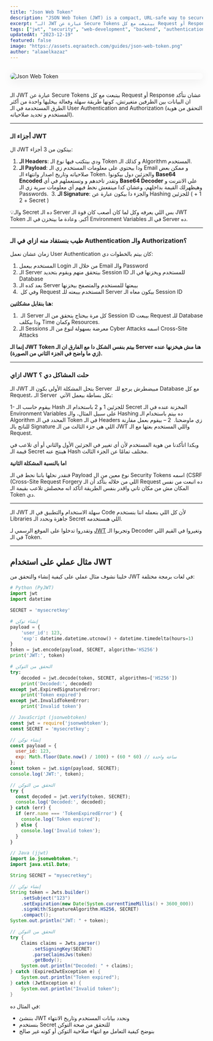 ```yaml
---
title: "Json Web Token"
description: "JSON Web Token (JWT) is a compact, URL-safe way to securely transmit data between parties as a JSON object. Commonly used for authentication and authorization, it includes a header, payload, and signature to ensure data integrity."
excerpt: "الـ JWT عبارة عن Secure Tokens بيتبعت مع كل Request أو Response عشان نتأكد ان البيانات بين الطرفين متغيرتش، كونها طريقة سهلة وفعالة بيخليها واحدة من أكثر الطرق المستخدمة في الـ User Authentication and Authorization."
tags: ["jwt", "security", "web-development", "backend", "authentication", "authroization"]
updatedAt: "2023-12-19"
featured: false
image: "https://assets.eqraatech.com/guides/json-web-token.png"
author: "alaaelkazaz"
---
```


<img src="https://assets.eqraatech.com/guides/json-web-token.png" alt="Json Web Token" ondragstart="return false;" oncontextmenu="return false;" style="display: block; margin: 2rem auto; border-radius: 1rem; box-shadow: 0 4px 24px 0 rgba(0,0,0,0.08);" />

الـ JWT عبارة عن Secure Tokens بيتبعت مع كل Request أو Response عشان نتأكد ان البيانات بين الطرفين متغيرتش، كونها طريقة سهلة وفعالة بيخليها واحدة من أكثر الطرق المستخدمة في الـ User Authentication and Authorization (التحقق من هوية المستخدم و تحديد صلاحياته).

---

### أجزاء الـ JWT 

ال JWT بيتكون من 3 أجزاء:
1. **الـ Headers**: ودي بيتكتب فيها نوع الـ Token و كذلك الـ Algorithm المستخدم.
2. **الـ Payload**: ودا بيحتوي على معلومات المستخدم زي الـ Email و ممكن بعض صلاحياته وتاريخ اصدار وانتهاء الـ Token. والجزئين دول بيكونوا **Base64 Encoded** وتقدر تاخدهم و وتستعملهم في أي **Base64 Decoder** علي الانترنت و وهيظهرلك القيمة بداخلهم، وعشان كدا مينفعش نحط فيهم أي معلومات سرية زي الـ Passwords.
 3. **الـ Signature**: والجزء دا بيكون عبارة عن Hashing للجزئين ( 1 + 2 + Secret )

💡والـ Secret ده الـ Server بس اللي يعرفه وكل لما كان أصعب كان قوة الـ JWT Token أكبر. وعادة ما بيتخزن في الـ Environment Variables في الـ Server ده.

---

### **طيب بنستفاد منه ازاي في الـ Authentication والـ Authorization؟**

زمان عشان نعمل User Authentication كان بيتم بالخطوات دي:

1. المستخدم بيعمل Login من خلال الـ Email والـ Password 
2. الـ Server بيتحقق منهم ويقوم بتحديد Session ID للمستخدم ويخزنها في الـ Database 
3. بعد كده الـ Server بيبعتها للمستخدم والمتصفح بيخزنها
4.  وفي كل Request المستخدم بيبعته للـ Server بيكون معاه الـ Session ID

**هنا بنقابل مشكلتين:**

1.  الـ Server كل مرة بيحتاج يتحقق من الـ Session ID بيبعت Request للـ Database ودا بيكلف Time وكمان Resources. 
2. الـ Sessions معرضة بسهولة لنوع من الـ Cyber Attacks اسمه Cross-Site Attacks 

**إنما الـ JWT Token بيتم بنفس الشكل دا مع الفارق ان الـ Server هنا مش هيخزنها عنده (زي ما واضح في الجزء الثاني من الصورة).**

---

### ازاي JWT حلت المشاكل دي ؟

الـ JWT بتحل المشكلة الأولى بكون الـ Server  مبيضطرش يرجع للـ Database مع كل Request، الـ Server  بكل بساطة بيعمل الآتي:

1- بيقوم حاسب الـ Hash للجزئين 1 و 2 باستخدام الـ Secret المخزنة عنده في الـ Environment Variables على سبيل المثال، والـ Hashing ده بيتم باستخدام الـ Algorithm المحدد في الـ Token في الـ Headers زي ماوضحنا. 
2 – بيقوم بعمل مقارنة للناتج بالـ Signature اللي هي جزء الثالث من الـ JWT واللي المستخدم بعتها مع الـ Request.

وبكدا اتأكدنا من هوية المستخدم لأن أي تغيير في الجزئين الأول والثاني أو أي تلاعب في قيمة الـ Secret هينتج عنه Hash مختلف تمامًا عن الجزء الثالث.

**اما بالنسبة المشكلة الثانية**

فنقدر نحلها باننا نحط في الـ Payload نوع معين من ال Security Tokens اسمه (CSRF (Cross-Site Request Forgery اللي من خلاله بتأكد أن الـ Request ده اتبعت من نفس المكان مش من مكان تاني واقدر بنفس الطريقة اتأكد انه محصلش تلاعب بقيمة الـ Token دي.

---

الـ JWT سهلة الاستخدام والتطبيق في الـ Code لأن كل اللي بنعمله اننا بنستخدم Libraries جاهزة ونحدد الـ Secret اللي هنستخدمه. 

وتقدروا تدخلوا على الموقع الرسمي لـ [JWT](https://jwt.io/) وتجربوا الـ Decoder وتغيروا في القيم اللي في الـ Token.

---

## مثال عملي على استخدام JWT

خلينا نشوف مثال عملي على كيفية إنشاء والتحقق من JWT في لغات برمجة مختلفة:

<!-- Python (PyJWT) -->
```python
# Python (PyJWT)
import jwt
import datetime

SECRET = 'mysecretkey'

# إنشاء توكن
payload = {
    'user_id': 123,
    'exp': datetime.datetime.utcnow() + datetime.timedelta(hours=1)
}
token = jwt.encode(payload, SECRET, algorithm='HS256')
print('JWT:', token)

# التحقق من التوكن
try:
    decoded = jwt.decode(token, SECRET, algorithms=['HS256'])
    print('Decoded:', decoded)
except jwt.ExpiredSignatureError:
    print('Token expired')
except jwt.InvalidTokenError:
    print('Invalid token')
```

<!-- JavaScript (jsonwebtoken) -->
```javascript
// JavaScript (jsonwebtoken)
const jwt = require('jsonwebtoken');
const SECRET = 'mysecretkey';

// إنشاء توكن
const payload = {
  user_id: 123,
  exp: Math.floor(Date.now() / 1000) + (60 * 60) // ساعة واحدة
};
const token = jwt.sign(payload, SECRET);
console.log('JWT:', token);

// التحقق من التوكن
try {
  const decoded = jwt.verify(token, SECRET);
  console.log('Decoded:', decoded);
} catch (err) {
  if (err.name === 'TokenExpiredError') {
    console.log('Token expired');
  } else {
    console.log('Invalid token');
  }
}
```

<!-- Java (jjwt) -->
```java
// Java (jjwt)
import io.jsonwebtoken.*;
import java.util.Date;

String SECRET = "mysecretkey";

// إنشاء توكن
String token = Jwts.builder()
    .setSubject("123")
    .setExpiration(new Date(System.currentTimeMillis() + 3600_000))
    .signWith(SignatureAlgorithm.HS256, SECRET)
    .compact();
System.out.println("JWT: " + token);

// التحقق من التوكن
try {
    Claims claims = Jwts.parser()
        .setSigningKey(SECRET)
        .parseClaimsJws(token)
        .getBody();
    System.out.println("Decoded: " + claims);
} catch (ExpiredJwtException e) {
    System.out.println("Token expired");
} catch (JwtException e) {
    System.out.println("Invalid token");
}
```

في المثال ده:
- بننشئ JWT ونحدد بيانات المستخدم وتاريخ الانتهاء
- بنستخدم Secret للتحقق من صحة التوكن
- بنوضح كيفية التعامل مع انتهاء صلاحية التوكن أو كونه غير صالح